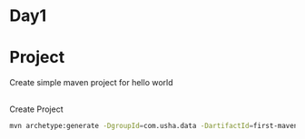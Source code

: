 # Day1

# Project
Create simple maven project for hello world

##
Create Project

```bash
mvn archetype:generate -DgroupId=com.usha.data -DartifactId=first-maven-app -DarchetypeArtifactId=maven-archetype-quickstart -DinteractiveMode=false
```